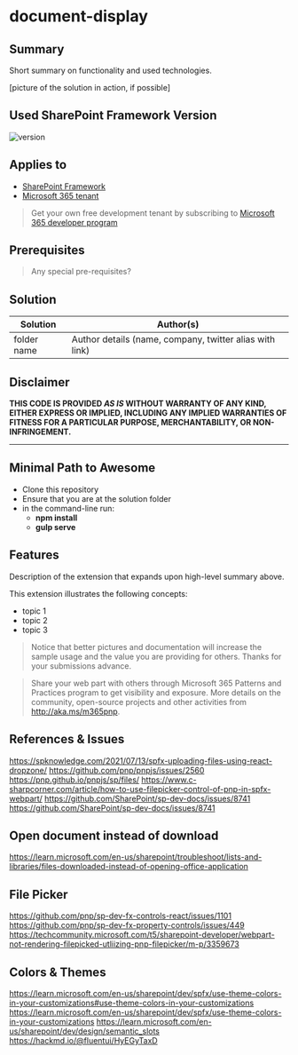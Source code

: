 # document-display

## Summary

Short summary on functionality and used technologies.

[picture of the solution in action, if possible]

## Used SharePoint Framework Version

![version](https://img.shields.io/badge/version-1.17.1-green.svg)

## Applies to

- [SharePoint Framework](https://aka.ms/spfx)
- [Microsoft 365 tenant](https://docs.microsoft.com/en-us/sharepoint/dev/spfx/set-up-your-developer-tenant)

> Get your own free development tenant by subscribing to [Microsoft 365 developer program](http://aka.ms/o365devprogram)

## Prerequisites

> Any special pre-requisites?

## Solution

| Solution    | Author(s)                                               |
| ----------- | ------------------------------------------------------- |
| folder name | Author details (name, company, twitter alias with link) |


## Disclaimer

**THIS CODE IS PROVIDED _AS IS_ WITHOUT WARRANTY OF ANY KIND, EITHER EXPRESS OR IMPLIED, INCLUDING ANY IMPLIED WARRANTIES OF FITNESS FOR A PARTICULAR PURPOSE, MERCHANTABILITY, OR NON-INFRINGEMENT.**

---

## Minimal Path to Awesome

- Clone this repository
- Ensure that you are at the solution folder
- in the command-line run:
  - **npm install**
  - **gulp serve**


## Features

Description of the extension that expands upon high-level summary above.

This extension illustrates the following concepts:

- topic 1
- topic 2
- topic 3

> Notice that better pictures and documentation will increase the sample usage and the value you are providing for others. Thanks for your submissions advance.

> Share your web part with others through Microsoft 365 Patterns and Practices program to get visibility and exposure. More details on the community, open-source projects and other activities from http://aka.ms/m365pnp.

## References & Issues
https://spknowledge.com/2021/07/13/spfx-uploading-files-using-react-dropzone/
https://github.com/pnp/pnpjs/issues/2560
https://pnp.github.io/pnpjs/sp/files/
https://www.c-sharpcorner.com/article/how-to-use-filepicker-control-of-pnp-in-spfx-webpart/
https://github.com/SharePoint/sp-dev-docs/issues/8741
https://github.com/SharePoint/sp-dev-docs/issues/8741

## Open document instead of download
https://learn.microsoft.com/en-us/sharepoint/troubleshoot/lists-and-libraries/files-downloaded-instead-of-opening-office-application

## File Picker
https://github.com/pnp/sp-dev-fx-controls-react/issues/1101
https://github.com/pnp/sp-dev-fx-property-controls/issues/449
https://techcommunity.microsoft.com/t5/sharepoint-developer/webpart-not-rendering-filepicked-utliizing-pnp-filepicker/m-p/3359673

## Colors & Themes
https://learn.microsoft.com/en-us/sharepoint/dev/spfx/use-theme-colors-in-your-customizations#use-theme-colors-in-your-customizations
https://learn.microsoft.com/en-us/sharepoint/dev/spfx/use-theme-colors-in-your-customizations
https://learn.microsoft.com/en-us/sharepoint/dev/design/semantic_slots
https://hackmd.io/@fluentui/HyEGyTaxD

